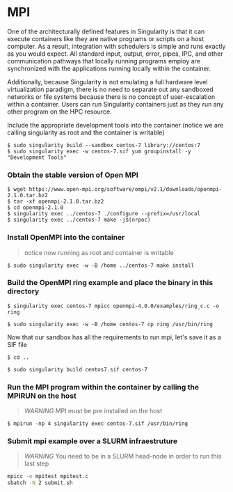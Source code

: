 # MPI
One of the architecturally defined features in Singularity is that it can execute containers like they are native programs or scripts on a host computer. As a result, integration with schedulers is simple and runs exactly as you would expect. All standard input, output, error, pipes, IPC, and other communication pathways that locally running programs employ are synchronized with the applications running locally within the container.

Additionally, because Singularity is not emulating a full hardware level virtualization paradigm, there is no need to separate out any sandboxed networks or file systems because there is no concept of user-escalation within a container. Users can run Singularity containers just as they run any other program on the HPC resource.

Include the appropriate development tools into the container (notice we are calling
singularity as root and the container is writable)

```
$ sudo singularity build --sandbox centos-7 library://centos:7
$ sudo singularity exec -w centos-7.sif yum groupinstall -y "Development Tools"
```
### Obtain the stable version of Open MPI
```
$ wget https://www.open-mpi.org/software/ompi/v2.1/downloads/openmpi-2.1.0.tar.bz2
$ tar -xf openmpi-2.1.0.tar.bz2
$ cd openmpi-2.1.0
$ singularity exec ../centos-7 ./configure --prefix=/usr/local
$ singularity exec ../centos-7 make -j$(nrpoc)
```
### Install OpenMPI into the container

> notice now running as root and container is writable

```
$ sudo singularity exec -w -B /home ../centos-7 make install
```
### Build the OpenMPI ring example and place the binary in this directory
```
$ singularity exec centos-7 mpicc openmpi-4.0.0/examples/ring_c.c -o ring

$ sudo singularity exec -w -B /home centos-7 cp ring /usr/bin/ring
```

Now that our sandbox has all the requirements to run mpi, let's save it as a SIF file

```
$ cd ..

$ sudo singularity build centos7.sif centos-7
```

### Run the MPI program within the container by calling the MPIRUN on the host

> *WARNING* MPI must be pre installed on the host

```
$ mpirun -np 4 singularity exec centos-7.sif /usr/bin/ring
```
### Submit mpi example over a SLURM infraestruture

> *WARNING* You need to be in a SLURM head-node in order to run this last step

```bash
mpicc -o mpitest mpitest.c
sbatch -N 2 submit.sh
```
